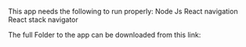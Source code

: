 This app needs the following to run properly:
Node Js
React navigation
React stack navigator

The full Folder to the app can be downloaded from this link:

